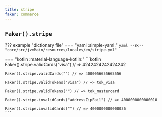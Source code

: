 ```yaml
---
title: stripe
faker: commerce
---
```


## `Faker().stripe`

??? example "dictionary file"
    === "yaml :simple-yaml:"
        ```yaml
        --8<-- "core/src/jvmMain/resources/locales/en/stripe.yml"
        ```

=== "kotlin :material-language-kotlin:"
    ```kotlin
    Faker().stripe.validCards("visa") // => 4242424242424242

    Faker().stripe.validCards("") // => 4000056655665556

    Faker().stripe.validTokens("visa") // => tok_visa

    Faker().stripe.validTokens("") // => tok_mastercard

    Faker().stripe.invalidCards("addressZipFail") // => 4000000000000010

    Faker().stripe.invalidCards("") // => 4000000000000036
    ```
